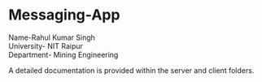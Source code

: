 # Messaging-App
Name-Rahul Kumar Singh <br>
University- NIT Raipur <br>
Department- Mining Engineering

A detailed documentation is provided within the server and client folders.
